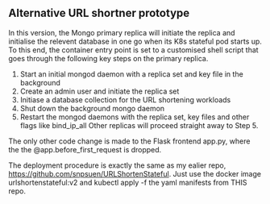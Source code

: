 ## Alternative URL shortner prototype
In this version, the Mongo primary replica will initiate the replica and initialise the relevent database in one go when its K8s stateful pod starts up. To this end, the container entry point is set to a customised shell script that goes through the following key steps on the primary replica.
1.  Start an initial mongod daemon with a replica set and key file in the background
2.  Create an admin user and initiate the replica set
3.  Initiase a database collection for the URL shortening workloads
4.  Shut down the background mongo daemon
5.  Restart the mongod daemons with the replica set, key files and other flags like bind_ip_all
Other replicas will proceed straight away to Step 5.

The only other code change is made to the Flask frontend app.py, where the the @app.before_first_request is dropped.

The deployment procedure is exactly the same as my ealier repo, https://github.com/snpsuen/URLShortenStateful. Just use the docker image urlshortenstateful:v2 and kubectl apply -f the yaml manifests from THIS repo.
